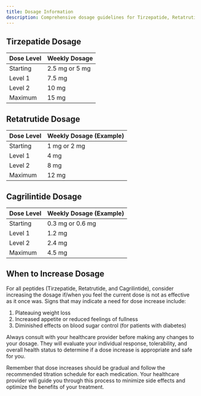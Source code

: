 ```yaml
---
title: Dosage Information
description: Comprehensive dosage guidelines for Tirzepatide, Retatrutide, and Cagrilintide, including when to consider dose increases.
---
```


## Tirzepatide Dosage

| Dose Level | Weekly Dosage |
|------------|---------------|
| Starting   | 2.5 mg or 5 mg|
| Level 1    | 7.5 mg        |
| Level 2    | 10 mg         |
| Maximum    | 15 mg         |

## Retatrutide Dosage

| Dose Level | Weekly Dosage (Example) |
|------------|-------------------------|
| Starting   | 1 mg or 2 mg            |
| Level 1    | 4 mg                    |
| Level 2    | 8 mg                    |
| Maximum    | 12 mg                   |

## Cagrilintide Dosage

| Dose Level | Weekly Dosage (Example) |
|------------|-------------------------|
| Starting   | 0.3 mg or 0.6 mg        |
| Level 1    | 1.2 mg                  |
| Level 2    | 2.4 mg                  |
| Maximum    | 4.5 mg                  |

## When to Increase Dosage

For all peptides (Tirzepatide, Retatrutide, and Cagrilintide), consider increasing the dosage if/when you feel the current dose is not as effective as it once was. Signs that may indicate a need for dose increase include:

1. Plateauing weight loss
2. Increased appetite or reduced feelings of fullness
3. Diminished effects on blood sugar control (for patients with diabetes)

Always consult with your healthcare provider before making any changes to your dosage. They will evaluate your individual response, tolerability, and overall health status to determine if a dose increase is appropriate and safe for you.

Remember that dose increases should be gradual and follow the recommended titration schedule for each medication. Your healthcare provider will guide you through this process to minimize side effects and optimize the benefits of your treatment.
